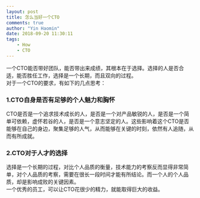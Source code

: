 ```yaml
---
layout: post
title: 怎么当好一个CTO
comments: true
author: "Yin Haomin"
date: 2018-09-20 11:30:11
tags:
    - How
    - CTO
---
```


一个CTO能否带好团队，能否带出来成绩，其根本在于选择。选择的人是否合适，能否胜任工作，选择是一个长期，而且双向的过程。<br>
对于一个CTO的要求，有如下的几点思考：
### 1.CTO自身是否有足够的个人魅力和胸怀
CTO是否是一个追求技术成长的人，是否是一个对产品敏锐的人，是否是一个简单可依赖，虚怀若谷的人，是否是一个意志坚定的人。这些影响着这个CTO是否能够在自己的身边，聚集足够的人气，从而能够在关键的时刻，依然有人追随，从而有所成就。<br>
### 2.CTO对于人才的选择
选择是一个长期的过程，对比个人品质的衡量，技术能力的考察反而显得非常简单，对个人品质的考察，需要在很长一段时间才能有所结论。而一个人的个人品质，却是影响成败的关键因素。<br>
一个优秀的员工，可以让CTO花很少的精力，就能取得巨大的收益。<br>

